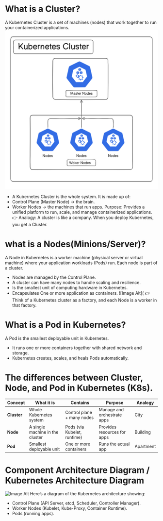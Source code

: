 # What is a Cluster?
A Kubernetes Cluster is a set of machines (nodes) that work together to run your containerized applications.
![Image Alt](https://github.com/abhijitray7810/Kubernetes-Nodes/blob/ccccccfaf7a89dd417eb12c234c1412100d34b49/02-Kubernetes/Cluster.png)
- A Kubernetes Cluster is the whole system.
It is made up of:
- Control Plane (Master Node) → the brain.
- Worker Nodes → the machines that run apps.
Purpose: Provides a unified platform to run, scale, and manage containerized applications.
👉 Analogy: A cluster is like a company.
When you deploy Kubernetes, you get a Cluster.
# what is a Nodes(Minions/Server)?
A Node in Kubernetes is a worker machine (physical server or virtual machine) where your application workloads (Pods) run.
Each node is part of a cluster.
- Nodes are managed by the Control Plane.
- A cluster can have many nodes to handle scaling and resilience.
- Is the smallest unit of computing hardware in Kubernetes.
- Encapsulates One or more application as containers.
![Image Alt](
👉 Think of a Kubernetes cluster as a factory, and each Node is a worker in that factory.
# What is a Pod in Kubernetes?
A Pod is the smallest deployable unit in Kubernetes.
- It runs one or more containers together with shared network and storage.
- Kubernetes creates, scales, and heals Pods automatically.
# The differences between Cluster, Node, and Pod in Kubernetes (K8s).
| Concept     | What it is                      | Contains                    | Purpose                     | Analogy   |
| ----------- | ------------------------------- | --------------------------- | --------------------------- | --------- |
| **Cluster** | Whole Kubernetes system         | Control plane + many nodes  | Manage and orchestrate apps | City      |
| **Node**    | A single machine in the cluster | Pods (via Kubelet, runtime) | Provides resources for apps | Building  |
| **Pod**     | Smallest deployable unit        | One or more containers      | Runs the actual app         | Apartment |
# Component Architecture Diagram / Kubernetes Architecture Diagram
![Image Alt](https://github.com/abhijitray7810/Kubernetes-Notes/blob/3438d52eb840d4268dd51040a79bb9e40cfc3ca8/02-Kubernetes/Components%20k8s.png)
Here’s a diagram of the Kubernetes architecture showing:
- Control Plane (API Server, etcd, Scheduler, Controller Manager).
- Worker Nodes (Kubelet, Kube-Proxy, Container Runtime).
- Pods (running apps).
